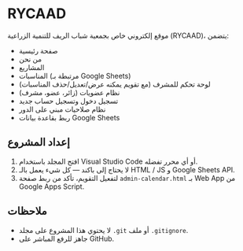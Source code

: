 
# RYCAAD

موقع إلكتروني خاص بجمعية شباب الريف للتنمية الزراعية (RYCAAD)، يتضمن:

- صفحة رئيسية
- من نحن
- المشاريع
- المناسبات (مرتبطة بـ Google Sheets)
- لوحة تحكم للمشرف (مع تقويم يمكنه عرض/تعديل/حذف المناسبات)
- نظام عضويات (زائر، عضو، مشرف)
- تسجيل دخول وتسجيل حساب جديد
- نظام صلاحيات مبني على الدور
- ربط بقاعدة بيانات Google Sheets

## إعداد المشروع

1. افتح المجلد باستخدام Visual Studio Code أو أي محرر تفضله.
2. لا يحتاج إلى باكند — كل شيء يعمل بالـ HTML / JS و Google Sheets API.
3. لتفعيل التقويم، تأكد من ربط صفحة `admin-calendar.html` بـ Web App من Google Apps Script.

## ملاحظات

- لا يحتوي هذا المشروع على مجلد `.git` أو ملف `.gitignore`.
- جاهز للرفع المباشر على GitHub.
